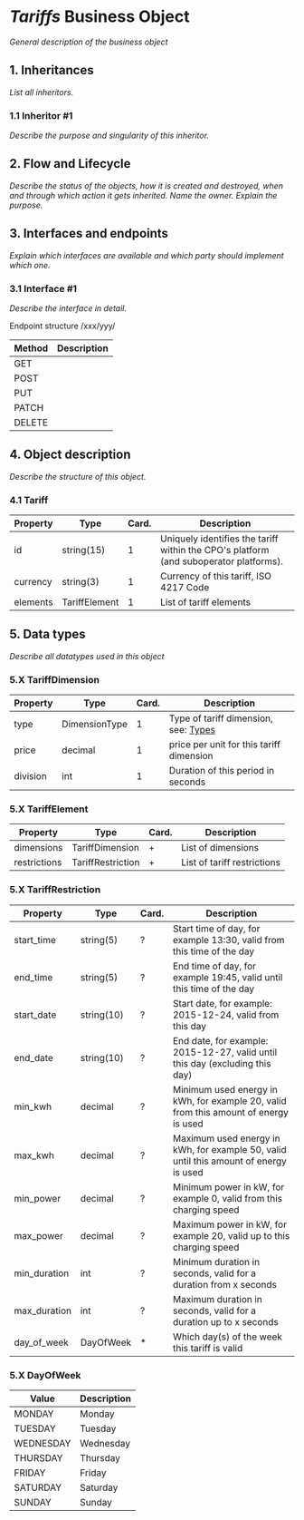 # _Tariffs_ Business Object

*General description of the business object*



## 1. Inheritances

*List all inheritors.*

### 1.1 Inheritor #1

*Describe the purpose and singularity of this inheritor.*



## 2. Flow and Lifecycle

*Describe the status of the objects, how it is created and destroyed,
when and through which action it gets inherited. Name the owner. Explain
the purpose.*




## 3. Interfaces and endpoints

*Explain which interfaces are available and which party should implement
which one.*


### 3.1 Interface #1

*Describe the interface in detail.*

Endpoint structure /xxx/yyy/

| Method   | Description                                          |
| -------- | ---------------------------------------------------- |
| GET      |                                                      |
| POST     |                                                      |
| PUT      |                                                      |
| PATCH    |                                                      |
| DELETE   |                                                      |




## 4. Object description

*Describe the structure of this object.*

### 4.1 Tariff

| Property        | Type          | Card. | Description                                                                           |
|-----------------|---------------|-------|---------------------------------------------------------------------------------------|
| id              | string(15)    | 1     | Uniquely identifies the tariff within the CPO's platform (and suboperator platforms). |
| currency        | string(3)     | 1     | Currency of this tariff, ISO 4217 Code                                                |
| elements        | TariffElement | 1     | List of tariff elements                                                               |


## 5. Data types

*Describe all datatypes used in this object*

### 5.X TariffDimension

| Property        | Type          | Card. | Description                                      |
|-----------------|---------------|-------|--------------------------------------------------|
| type            | DimensionType | 1     | Type of tariff dimension, see: [Types](types.md) |
| price           | decimal       | 1     | price per unit for this tariff dimension         |
| division        | int           | 1     | Duration of this period in seconds               |


### 5.X TariffElement

| Property        | Type               | Card. | Description                  |
|-----------------|--------------------|-------|------------------------------|
| dimensions      | TariffDimension    | +     | List of dimensions           |
| restrictions    | TariffRestriction  | +     | List of tariff restrictions  |


### 5.X TariffRestriction

| Property        | Type               | Card. | Description                                                                           |
|-----------------|--------------------|-------|---------------------------------------------------------------------------------------|
| start_time      | string(5)          | ?     | Start time of day, for example 13:30, valid from this time of the day                 |
| end_time        | string(5)          | ?     | End time of day, for example 19:45, valid until this time of the day                  |
| start_date      | string(10)         | ?     | Start date, for example: 2015-12-24, valid from this day                              |
| end_date        | string(10)         | ?     | End date, for example: 2015-12-27, valid until this day (excluding this day)          |
| min_kwh         | decimal            | ?     | Minimum used energy in kWh, for example 20, valid from this amount of energy is used  |                             
| max_kwh         | decimal            | ?     | Maximum used energy in kWh, for example 50, valid until this amount of energy is used |
| min_power       | decimal            | ?     | Minimum power in kW, for example 0, valid from this charging speed                    |
| max_power       | decimal            | ?     | Maximum power in kW, for example 20, valid up to this charging speed                  |
| min_duration    | int                | ?     | Minimum duration in seconds, valid for a duration from x seconds                      |
| max_duration    | int                | ?     | Maximum duration in seconds, valid for a duration up to x seconds                     |
| day_of_week     | DayOfWeek          | *     | Which day(s) of the week this tariff is valid                                         |


### 5.X DayOfWeek

| Value        | Description                                          |
| ------------ | ---------------------------------------------------- |
| MONDAY       | Monday                                               |
| TUESDAY      | Tuesday                                              |
| WEDNESDAY    | Wednesday                                            |
| THURSDAY     | Thursday                                             |
| FRIDAY       | Friday                                               |
| SATURDAY     | Saturday                                             |
| SUNDAY       | Sunday                                               |

